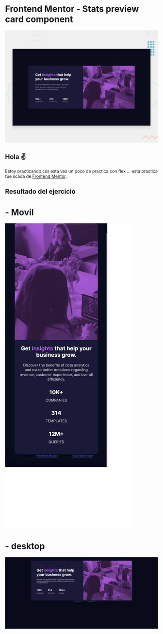 # Frontend Mentor - Stats preview card component

![Design preview for the Stats preview card component coding challenge](./design/desktop-preview.jpg)

## Hola ✌️
Estoy practicando css esta ves un poco de practica con flex ... esta practica fue scada de  [Frontend Mentor](https://www.frontendmentor.io). 

## Resultado del ejercicio

# - Movil
![Movil](./result/movil.png)

# - desktop
![Desktop](./result/desktop.png)


